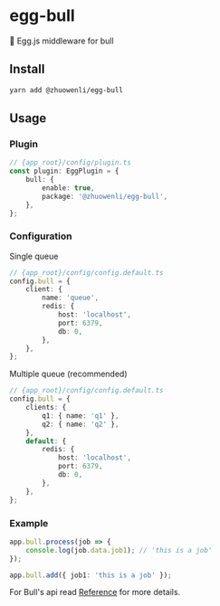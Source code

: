 # egg-bull

🥚 Egg.js middleware for bull

## Install

```bash
yarn add @zhuowenli/egg-bull
```

## Usage

### Plugin

```ts
// {app_root}/config/plugin.ts
const plugin: EggPlugin = {
    bull: {
        enable: true,
        package: '@zhuowenli/egg-bull',
    },
};
```

### Configuration

Single queue

```ts
// {app_root}/config/config.default.ts
config.bull = {
    client: {
        name: 'queue',
        redis: {
            host: 'localhost',
            port: 6379,
            db: 0,
        },
    },
};
```

Multiple queue (recommended)

```ts
// {app_root}/config/config.default.ts
config.bull = {
    clients: {
        q1: { name: 'q1' },
        q2: { name: 'q2' },
    },
    default: {
        redis: {
            host: 'localhost',
            port: 6379,
            db: 0,
        },
    },
};
```

### Example

```ts
app.bull.process(job => {
    console.log(job.data.job1); // 'this is a job'
});

app.bull.add({ job1: 'this is a job' });
```

For Bull's api read [Reference](https://github.com/OptimalBits/bull/blob/master/REFERENCE.md) for more details.
